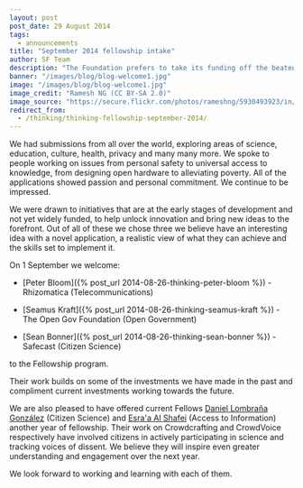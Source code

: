 ```yaml
---
layout: post
post_date: 29 August 2014
tags: 
  - announcements
title: "September 2014 fellowship intake"
author: SF Team
description: "The Foundation prefers to take its funding off the beaten track so to speak. We look for individuals and ideas that are not yet accepted in the mainstream, that challenge the status quo and bring a different perspective to addressing social challenges. We choose to support makers rather than consumers. The new Fellows do just that."
banner: "/images/blog/blog-welcome1.jpg"
image: "/images/blog/blog-welcome1.jpg"
image_credit: "Ramesh NG (CC BY-SA 2.0)"
image_source: "https://secure.flickr.com/photos/rameshng/5930493923/in/photostream/"
redirect_from:
  - /thinking/thinking-fellowship-september-2014/
---
```


We had submissions from all over the world, exploring areas of science, education, culture, health, privacy and many many more. We spoke to people working on issues from personal safety to universal access to knowledge, from designing open hardware to alleviating poverty. All of the applications showed passion and personal commitment. We continue to be impressed.

We were drawn to initiatives that are at the early stages of development and not yet widely funded, to help unlock innovation and bring new ideas to the  forefront. Out of all of these we chose three we believe have an interesting idea with a novel application, a realistic view of what they can achieve and the skills set to implement it.

On 1 September we welcome:
		
- [Peter Bloom]({% post_url 2014-08-26-thinking-peter-bloom %}) - Rhizomatica (Telecommunications)

- [Seamus Kraft]({% post_url 2014-08-26-thinking-seamus-kraft %}) - The Open Gov Foundation (Open Government)

- [Sean Bonner]({% post_url 2014-08-26-thinking-sean-bonner %}) - Safecast (Citizen Science)

to the Fellowship program.

Their work builds on some of the investments we have made in the past and compliment current investments working towards the future.

We are also pleased to have offered current Fellows [Daniel Lombraña González](/fellows/daniel-lombrana/) (Citizen Science) and [Esra'a Al Shafei](/fellows/esraa-alshafei/) (Access to Information) another year of fellowship. Their work on Crowdcrafting and CrowdVoice respectively have involved citizens in actively participating in science and tracking voices of dissent. We believe they will inspire even greater understanding and engagement over the next year.

We look forward to working and learning with each of them.
